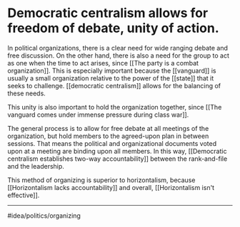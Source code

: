 # Democratic centralism allows for freedom of debate, unity of action.
In political organizations, there is a clear need for wide ranging debate and free discussion. On the other hand, there is also a need for the group to act as one when the time to act arises, since [[The party is a combat organization]]. This is especially important because the [[vanguard]] is usually a small organization relative to the power of the [[state]] that it seeks to challenge. [[democratic centralism]] allows for the balancing of these needs. 

This unity is also important to hold the organization together, since [[The vanguard comes under immense pressure during class war]]. 

The general process is to allow for free debate at all meetings of the organization, but hold members to the agreed-upon plan in between sessions. That means the political and organizational documents voted upon at a meeting are binding upon all members. In this way, [[Democratic centralism establishes two-way accountability]] between the rank-and-file and the leadership.

This method of organizing is superior to horizontalism, because [[Horizontalism lacks accountability]] and overall, [[Horizontalism isn't effective]]. 

---
#idea/politics/organizing 